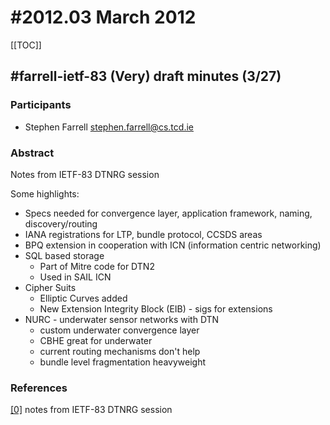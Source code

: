 # #2012.03 March 2012

[[TOC]]

## #farrell-ietf-83 (Very) draft minutes (3/27)

### Participants

* Stephen Farrell stephen.farrell@cs.tcd.ie

### Abstract

Notes from IETF-83 DTNRG session

Some highlights:

* Specs needed for convergence layer, application framework, naming, discovery/routing
* IANA registrations for LTP, bundle protocol, CCSDS areas
* BPQ extension in cooperation with ICN (information centric networking)
* SQL based storage
  * Part of Mitre code for DTN2
  * Used in SAIL ICN
* Cipher Suits
  * Elliptic Curves added
  * New Extension Integrity Block (EIB) - sigs for extensions
* NURC - underwater sensor networks with DTN
  * custom underwater convergence layer
  * CBHE great for underwater
  * current routing mechanisms don't help
  * bundle level fragmentation heavyweight


### References

[farrell-ietf-83-0-0]: https://www.ietf.org/proceedings/83/minutes/minutes-83-dtnrg.txt "notes from IETF-83 DTNRG session"
[[0]](https://www.ietf.org/proceedings/83/minutes/minutes-83-dtnrg.txt) notes from IETF-83 DTNRG session
